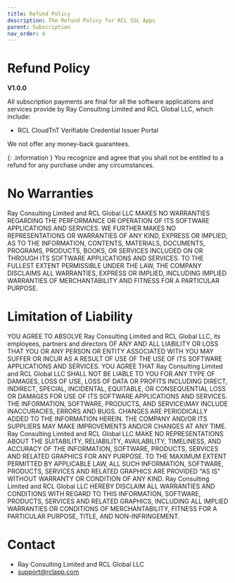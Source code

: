```yaml
---
title: Refund Policy
description: The Refund Policy for RCL SSL Apps
parent: Subscription
nav_order: 4
---
```


# Refund Policy
**V1.0.0**

All subscription payments are final for all the software applications and services provide by  Ray Consulting Limited and RCL Global LLC, which include:

- RCL CloudTnT Verifiable Credential Issuer Portal

We not offer any money-back guarantees. 
 
 {: .information }
 You recognize and agree that you shall not be entitled to a refund for any purchase under any circumstances.

# No Warranties 

Ray Consulting Limited and RCL Global LLC MAKES NO WARRANTIES REGARDING THE PERFORMANCE OR OPERATION OF ITS SOFTWARE APPLICATIONS AND SERVICES. WE FURTHER MAKES NO REPRESENTATIONS OR WARRANTIES OF ANY KIND, EXPRESS OR IMPLIED, AS TO THE INFORMATION, CONTENTS, MATERIALS, DOCUMENTS, PROGRAMS, PRODUCTS, BOOKS, OR SERVICES INCLUDED ON OR THROUGH ITS SOFTWARE APPLICATIONS AND SERVICES. TO THE FULLEST EXTENT PERMISSIBLE UNDER THE LAW, THE COMPANY DISCLAIMS ALL WARRANTIES, EXPRESS OR IMPLIED, INCLUDING IMPLIED WARRANTIES OF MERCHANTABILITY AND FITNESS FOR A PARTICULAR PURPOSE. 

# Limitation of Liability 

YOU AGREE TO ABSOLVE Ray Consulting Limited and RCL Global LLC, its employees, partners and directors OF ANY AND ALL LIABILITY OR LOSS THAT YOU OR ANY PERSON OR ENTITY ASSOCIATED WITH YOU MAY SUFFER OR INCUR AS A RESULT OF USE OF THE USE OF ITS SOFTWARE APPLICATIONS AND SERVICES. YOU AGREE THAT Ray Consulting Limited and RCL Global LLC SHALL NOT BE LIABLE TO YOU FOR ANY TYPE OF DAMAGES, LOSS OF USE, LOSS OF DATA OR PROFITS INCLUDING DIRECT, INDIRECT, SPECIAL, INCIDENTAL, EQUITABLE, OR CONSEQUENTIAL LOSS  OR DAMAGES FOR USE OF ITS SOFTWARE APPLICATIONS AND SERVICES. THE INFORMATION, SOFTWARE, PRODUCTS, AND SERVICE\MAY INCLUDE INACCURACIES, ERRORS AND BUGS. CHANGES ARE PERIODICALLY ADDED TO THE INFORMATION HEREIN. THE COMPANY AND/OR ITS SUPPLIERS MAY MAKE IMPROVEMENTS AND/OR CHANGES AT ANY TIME. Ray Consulting Limited and RCL Global LLC MAKE NO REPRESENTATIONS ABOUT THE SUITABILITY, RELIABILITY, AVAILABILITY, TIMELINESS, AND ACCURACY OF THE INFORMATION, SOFTWARE, PRODUCTS, SERVICES AND RELATED GRAPHICS FOR ANY PURPOSE. TO THE MAXIMUM EXTENT PERMITTED BY APPLICABLE LAW, ALL SUCH INFORMATION, SOFTWARE, PRODUCTS, SERVICES AND RELATED GRAPHICS ARE PROVIDED "AS IS" WITHOUT WARRANTY OR CONDITION OF ANY KIND. Ray Consulting Limited and RCL Global LLC HEREBY DISCLAIM ALL WARRANTIES AND CONDITIONS WITH REGARD TO THIS INFORMATION, SOFTWARE, PRODUCTS, SERVICES AND RELATED GRAPHICS, INCLUDING ALL IMPLIED WARRANTIES OR CONDITIONS OF MERCHANTABILITY, FITNESS FOR A PARTICULAR PURPOSE, TITLE, AND NON-INFRINGEMENT. 

# Contact

- Ray Consulting Limited and RCL Global LLC
- support@rclapp.com